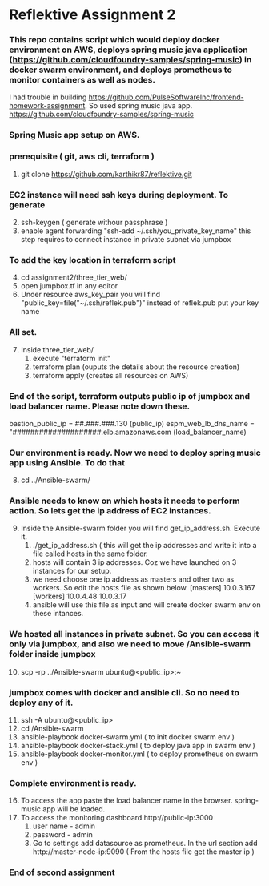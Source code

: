 # Reflektive Assignment 2
### This repo contains script which would deploy docker environment on AWS, deploys spring music java application (https://github.com/cloudfoundry-samples/spring-music) in docker swarm environment, and deploys prometheus to monitor containers as well as nodes.
I had trouble in building https://github.com/PulseSoftwareInc/frontend-homework-assignment.
So used spring music java app. https://github.com/cloudfoundry-samples/spring-music

### Spring Music app setup on AWS.
### prerequisite ( git, aws cli, terraform )
1. git clone https://github.com/karthikr87/reflektive.git
### EC2 instance will need ssh keys during deployment. To generate
2. ssh-keygen ( generate withour passphrase )
3. enable agent forwarding "ssh-add ~/.ssh/you_private_key_name" this step requires to connect instance in private subnet via jumpbox
### To add the key location in terraform script
4. cd assignment2/three_tier_web/
5. open jumpbox.tf in any editor
6. Under resource aws_key_pair you will find "public_key=file("~/.ssh/reflek.pub")" instead of reflek.pub put your key name
### All set.
7. Inside three_tier_web/
   1. execute "terraform init"
   2. terraform plan (ouputs the details about the resource creation)
   3. terraform apply (creates all resources on AWS)
### End of the script, terraform outputs public ip of jumpbox and load balancer name. Please note down these.
bastion_public_ip = ##.###.###.130 (public_ip)
espm_web_lb_dns_name = "####################.elb.amazonaws.com (load_balancer_name)

### Our environment is ready. Now we need to deploy spring music app using Ansible. To do that
8. cd ../Ansible-swarm/

### Ansible needs to know on which hosts it needs to perform action. So lets get the ip address of EC2 instances.
9. Inside the Ansible-swarm folder you will find get_ip_address.sh. Execute it.
   1. ./get_ip_address.sh ( this will get the ip addresses and write it into a file called hosts in the same folder.
   2. hosts will contain 3 ip addresses. Coz we have launched on 3 instances for our setup.
   3. we need choose one ip address as masters and other two as workers. So edit the hosts file as shown below.
      [masters]
      10.0.3.167
      [workers]
      10.0.4.48
      10.0.3.17
   4. ansible will use this file as input and will create docker swarm env on these intances.

### We hosted all instances in private subnet. So you can access it only via jumpbox, and also we need to move /Ansible-swarm folder inside jumpbox
10. scp -rp ../Ansible-swarm ubuntu@<public_ip>:~

### jumpbox comes with docker and ansible cli. So no need to deploy any of it.
11. ssh -A ubuntu@<public_ip>
12. cd /Ansible-swarm
13. ansible-playbook docker-swarm.yml ( to init docker swarm env )
14. ansible-playbook docker-stack.yml ( to deploy java app in swarm env )
15. ansible-playbook docker-monitor.yml ( to deploy prometheus on swarm env )

### Complete environment is ready.
16. To access the app paste the load balancer name in the browser. spring-music app will be loaded.
17. To access the monitoring dashboard http://public-ip:3000
    1. user name - admin
    2. password - admin
    3. Go to settings add datasource as prometheus.
       In the url section add http://master-node-ip:9090 ( From the hosts file get the master ip )
### End of second assignment
